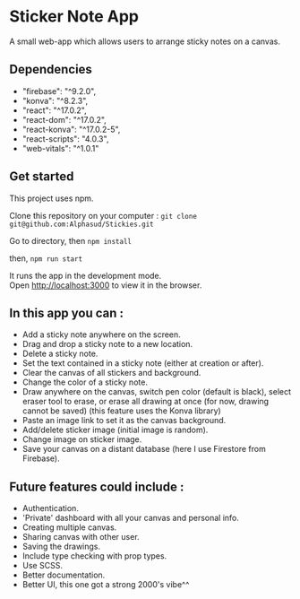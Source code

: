 # Sticker Note App
A small web-app which allows users to arrange sticky notes on a canvas.

## Dependencies
- "firebase": "^9.2.0",
- "konva": "^8.2.3",
- "react": "^17.0.2",
- "react-dom": "^17.0.2",
- "react-konva": "^17.0.2-5",
- "react-scripts": "4.0.3",
- "web-vitals": "^1.0.1"

## Get started
This project uses npm.

Clone this repository on your computer : 
`git clone git@github.com:Alphasud/Stickies.git`

Go to directory, then
`npm install`

then, 
`npm run start`

It runs the app in the development mode.\
Open [http://localhost:3000](http://localhost:3000) to view it in the browser.

## In this app you can :
- Add a sticky note anywhere on the screen.
- Drag and drop a sticky note to a new location.
- Delete a sticky note.
- Set the text contained in a sticky note (either at creation or after).
- Clear the canvas of all stickers and background.
- Change the color of a sticky note.
- Draw anywhere on the canvas, switch pen color (default is black), select eraser tool to erase, or erase all drawing at once (for now, drawing cannot be saved) (this feature uses the Konva library)
- Paste an image link to set it as the canvas background.
- Add/delete sticker image (initial image is random).
- Change image on sticker image.
- Save your canvas on a distant database (here I use Firestore from Firebase).

## Future features could include :
- Authentication.
- 'Private' dashboard with all your canvas and personal info.
- Creating multiple canvas.
- Sharing canvas with other user.
- Saving the drawings.
- Include type checking with prop types.
- Use SCSS.
- Better documentation.
- Better UI, this one got a strong 2000's vibe^^




